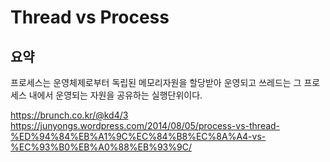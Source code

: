 # Thread vs Process

## 요약
프로세스는 운영체제로부터 독립된 메모리자원을 할당받아 운영되고
쓰레드는 그 프로세스 내에서 운영되는 자원을 공유하는 실행단위이다.

https://brunch.co.kr/@kd4/3
https://junyongs.wordpress.com/2014/08/05/process-vs-thread-%ED%94%84%EB%A1%9C%EC%84%B8%EC%8A%A4-vs-%EC%93%B0%EB%A0%88%EB%93%9C/
